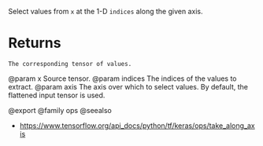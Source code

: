 Select values from `x` at the 1-D `indices` along the given axis.

# Returns
    The corresponding tensor of values.

@param x Source tensor.
@param indices The indices of the values to extract.
@param axis The axis over which to select values. By default, the flattened
    input tensor is used.

@export
@family ops
@seealso
+ <https://www.tensorflow.org/api_docs/python/tf/keras/ops/take_along_axis>
